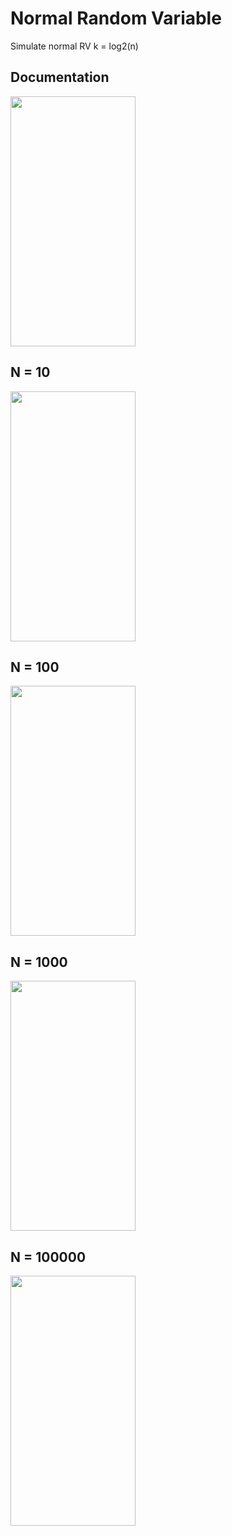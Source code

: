 # Normal Random Variable

Simulate normal RV
k = log2(n)

## Documentation

<img src="https://github.com/rafaelmt35/normal_random_variable/assets/99629720/e055ef7b-03a7-4a98-8500-cc750b7e114d" width="200" height="400">

## N = 10
<img src="https://github.com/rafaelmt35/normal_random_variable/assets/99629720/64dd51ba-916b-4078-8d25-293149ba2dea" width="200" height="400">

## N = 100
<img src="https://github.com/rafaelmt35/normal_random_variable/assets/99629720/cbe48470-698d-43e6-aae7-dc844ef7740e" width="200" height="400">

## N = 1000
<img src="https://github.com/rafaelmt35/normal_random_variable/assets/99629720/85892bc5-c6ce-4ecf-9b8a-64c88462e672" width="200" height="400">

## N = 100000
<img src="https://github.com/rafaelmt35/normal_random_variable/assets/99629720/e78ecfca-3726-4146-8c8f-1193b175d1b6" width="200" height="400">